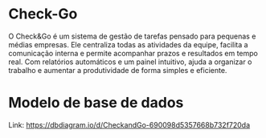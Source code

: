 # Check-Go
O Check&Go é um sistema de gestão de tarefas pensado para pequenas e médias empresas. Ele centraliza todas as atividades da equipe, facilita a comunicação interna e permite acompanhar prazos e resultados em tempo real. Com relatórios automáticos e um painel intuitivo, ajuda a organizar o trabalho e aumentar a produtividade de forma simples e eficiente.

# Modelo de base de dados
Link: https://dbdiagram.io/d/CheckandGo-690098d5357668b732f720da

